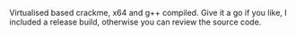 Virtualised based crackme, x64 and g++ compiled. Give it a go if you like, I included a release build, otherwise you can review the source code.
